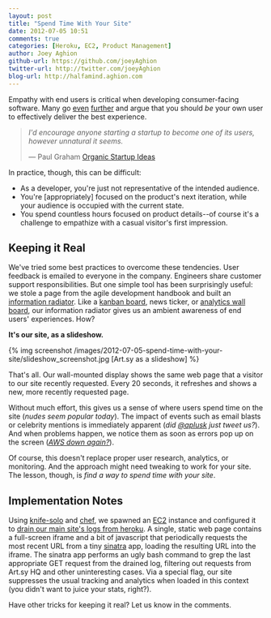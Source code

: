 ```yaml
---
layout: post
title: "Spend Time With Your Site"
date: 2012-07-05 10:51
comments: true
categories: [Heroku, EC2, Product Management]
author: Joey Aghion
github-url: https://github.com/joeyAghion
twitter-url: http://twitter.com/joeyAghion
blog-url: http://halfamind.aghion.com
---
```


Empathy with end users is critical when developing consumer-facing software. Many go [even](http://innonate.com/2011/03/09/hackers-the-canon-of-consumer-facing-products/) [further](http://www.uie.com/articles/self_design/) and argue that you should _be_ your own user to effectively deliver the best experience.

> _I'd encourage anyone starting a startup to become one of its users, however unnatural it seems._
>
> &mdash; Paul Graham [Organic Startup Ideas](http://paulgraham.com/organic.html)

In practice, though, this can be difficult:

* As a developer, you're just not representative of the intended audience.
* You're [appropriately] focused on the product's next iteration, while your audience is occupied with the current state.
* You spend countless hours focused on product details--of course it's a challenge to empathize with a casual visitor's first impression.

Keeping it Real
---------------

We've tried some best practices to overcome these tendencies. User feedback is emailed to everyone in the company. Engineers share customer support responsibilities. But one simple tool has been surprisingly useful: we stole a page from the agile development handbook and built an [information radiator](http://alistair.cockburn.us/Information+radiator). Like a [kanban board](http://en.wikipedia.org/wiki/Kanban_board), news ticker, or [analytics wall board](https://demo.geckoboard.com/dashboard/B6782E562794C2F2/), our information radiator gives us an ambient awareness of end users' experiences. How?

<!-- more -->

**It's our site, as a slideshow.**

{% img screenshot /images/2012-07-05-spend-time-with-your-site/slideshow_screenshot.jpg [Art.sy as a slideshow] %}

That's all. Our wall-mounted display shows the same web page that a visitor to our site recently requested. Every 20 seconds, it refreshes and shows a new, more recently requested page.

Without much effort, this gives us a sense of where users spend time on the site (_nudes seem popular today_). The impact of events such as email blasts or celebrity mentions is immediately apparent (_did [@aplusk](https://twitter.com/aplusk) just tweet us?_). And when problems happen, we notice them as soon as errors pop up on the screen (_[AWS down again?](http://gigaom.com/cloud/some-of-amazon-web-services-are-down-again/)_).

Of course, this doesn't replace proper user research, analytics, or monitoring. And the approach might need tweaking to work for your site. The lesson, though, is _find a way to spend time with your site_.

Implementation Notes
--------------------

Using [knife-solo](https://github.com/matschaffer/knife-solo) and [chef](http://www.opscode.com/chef/), we spawned an [EC2](http://aws.amazon.com/ec2/) instance and configured it to [drain our main site's logs from heroku](https://devcenter.heroku.com/articles/logging#syslog_drains). A single, static web page contains a full-screen iframe and a bit of javascript that periodically requests the most recent URL from a tiny [sinatra](http://www.sinatrarb.com/) app, loading the resulting URL into the iframe. The sinatra app performs an ugly bash command to grep the last appropriate GET request from the drained log, filtering out requests from Art.sy HQ and other uninteresting cases. Via a special flag, our site suppresses the usual tracking and analytics when loaded in this context (you didn't want to juice your stats, right?).

Have other tricks for keeping it real? Let us know in the comments.